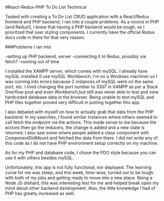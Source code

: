 #React-Redux-PHP To Do List Technical

Tasked with creating a To Do List CRUD application with a React/Redux frontend and PHP backend, I ran into a couple problems. As a novice in PHP (and Redux!), I knew that having a PHP backend would be tough, so I prioritzed that over styling components. I currently have the official Redux docs code in there for that very reason. 

###Problems I ran into 

-setting up PHP backend, server
-connecting it to Redux, possibly via fetch?
-running out of time

I installed the XAMPP server, which comes with mySQL. I already have mySQL installed (I use mySQL Workbench; I'm on a Windows machine) so I was running into errors because 2 instances of mySQL were on the same port, etc. I tried changing the port number to 3307 in XAMPP as per a Stack Overflow post and even Workbench,but still was never able to test and view hardcoded database data in the browser. Being unable to test mySQL and PHP files together proved very difficult in putting together this app. 

I also debated with myself on how to actually grab that data from the PHP backend. In my searches, I found similar instances where others seemed to call fetch the endpoint via the actions. This made sense to me because the actions then go the reducers, the change is added and a new state is returned. I also saw some where people added a class component with ComponentDidMount and fetched the data from there. I did not write any of this code as I do not have PHP environment setup correctly on my machine.

As for my PHP and database code, I chose the PDO style because you can use it with others besides mySQL. 

Unfortunately, this app is not fully functional, nor deployed. The learning curve for me was steep, and this week, time-wise, turned out to be tough with both of my jobs and getting ready to move into a new place. Being a Node JS diehard, this was interesting test for me and helped break open my mind about other backend development. Also, the little knowledge I had of PHP has greatly increased as well. 




